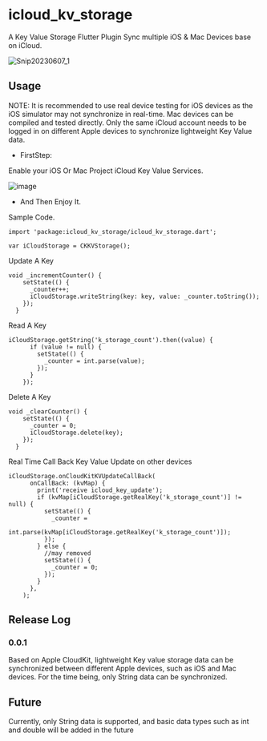 # icloud_kv_storage

A Key Value Storage Flutter Plugin Sync multiple iOS & Mac Devices base on iCloud.

![Snip20230607_1](https://github.com/JerryFans/icloud_kv_storage/assets/14149080/3c622c18-f5d7-49b2-a2ff-2e63634229b6)

## Usage

NOTE: It is recommended to use real device testing for iOS devices as the iOS simulator may not synchronize in real-time. Mac devices can be compiled and tested directly. Only the same iCloud account needs to be logged in on different Apple devices to synchronize lightweight Key Value data.

- FirstStep:

Enable your iOS Or Mac Project iCloud Key Value Services.

![image](https://github.com/JerryFans/icloud_kv_storage/assets/14149080/09325cd2-ac57-4e27-a716-e819c06d3a69)

- And Then Enjoy It.

Sample Code.

```
import 'package:icloud_kv_storage/icloud_kv_storage.dart';

var iCloudStorage = CKKVStorage();
```

Update A Key

```
void _incrementCounter() {
    setState(() {
      _counter++;
      iCloudStorage.writeString(key: key, value: _counter.toString());
    });
  }

```

Read A Key

```
iCloudStorage.getString('k_storage_count').then((value) {
      if (value != null) {
        setState(() {
          _counter = int.parse(value);
        });
      }
    });
```

Delete A Key
```
void _clearCounter() {
    setState(() {
      _counter = 0;
      iCloudStorage.delete(key);
    });
  }
```

Real Time Call Back Key Value Update on other devices 
```
iCloudStorage.onCloudKitKVUpdateCallBack(
      onCallBack: (kvMap) {
        print('receive icloud_key_update');
        if (kvMap[iCloudStorage.getRealKey('k_storage_count')] != null) {
          setState(() {
            _counter =
                int.parse(kvMap[iCloudStorage.getRealKey('k_storage_count')]);
          });
        } else {
          //may removed
          setState(() {
            _counter = 0;
          });
        }
      },
    );
```

## Release Log

### 0.0.1

Based on Apple CloudKit, lightweight Key value storage data can be synchronized between different Apple devices, such as iOS and Mac devices. For the time being, only String data can be synchronized.

## Future

Currently, only String data is supported, and basic data types such as int and double will be added in the future
 
